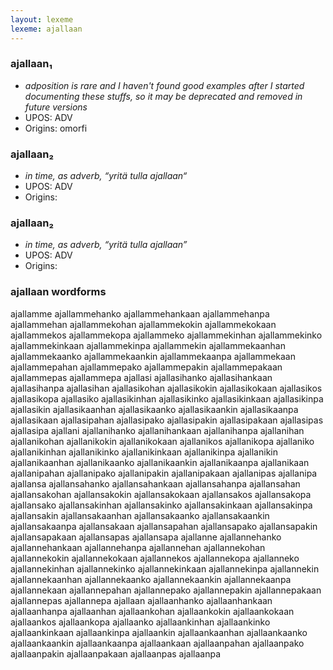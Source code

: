```yaml
---
layout: lexeme
lexeme: ajallaan
---
```


###  ajallaan₁

* _adposition is rare and I haven't found good examples after I started documenting these stuffs, so it may be deprecated and removed in future versions_
* UPOS:  ADV
* Origins: omorfi 


###  ajallaan₂

* _in time, as adverb, “yritä tulla ajallaan“_
* UPOS:  ADV
* Origins: 


###  ajallaan₂

* _in time, as adverb, “yritä tulla ajallaan”_
* UPOS:  ADV
* Origins: 


### ajallaan wordforms

ajallamme
ajallammehanko
ajallammehankaan
ajallammehanpa
ajallammehan
ajallammekohan
ajallammekokin
ajallammekokaan
ajallammekos
ajallammekopa
ajallammeko
ajallammekinhan
ajallammekinko
ajallammekinkaan
ajallammekinpa
ajallammekin
ajallammekaanhan
ajallammekaanko
ajallammekaankin
ajallammekaanpa
ajallammekaan
ajallammepahan
ajallammepako
ajallammepakin
ajallammepakaan
ajallammepas
ajallammepa
ajallasi
ajallasihanko
ajallasihankaan
ajallasihanpa
ajallasihan
ajallasikohan
ajallasikokin
ajallasikokaan
ajallasikos
ajallasikopa
ajallasiko
ajallasikinhan
ajallasikinko
ajallasikinkaan
ajallasikinpa
ajallasikin
ajallasikaanhan
ajallasikaanko
ajallasikaankin
ajallasikaanpa
ajallasikaan
ajallasipahan
ajallasipako
ajallasipakin
ajallasipakaan
ajallasipas
ajallasipa
ajallani
ajallanihanko
ajallanihankaan
ajallanihanpa
ajallanihan
ajallanikohan
ajallanikokin
ajallanikokaan
ajallanikos
ajallanikopa
ajallaniko
ajallanikinhan
ajallanikinko
ajallanikinkaan
ajallanikinpa
ajallanikin
ajallanikaanhan
ajallanikaanko
ajallanikaankin
ajallanikaanpa
ajallanikaan
ajallanipahan
ajallanipako
ajallanipakin
ajallanipakaan
ajallanipas
ajallanipa
ajallansa
ajallansahanko
ajallansahankaan
ajallansahanpa
ajallansahan
ajallansakohan
ajallansakokin
ajallansakokaan
ajallansakos
ajallansakopa
ajallansako
ajallansakinhan
ajallansakinko
ajallansakinkaan
ajallansakinpa
ajallansakin
ajallansakaanhan
ajallansakaanko
ajallansakaankin
ajallansakaanpa
ajallansakaan
ajallansapahan
ajallansapako
ajallansapakin
ajallansapakaan
ajallansapas
ajallansapa
ajallanne
ajallannehanko
ajallannehankaan
ajallannehanpa
ajallannehan
ajallannekohan
ajallannekokin
ajallannekokaan
ajallannekos
ajallannekopa
ajallanneko
ajallannekinhan
ajallannekinko
ajallannekinkaan
ajallannekinpa
ajallannekin
ajallannekaanhan
ajallannekaanko
ajallannekaankin
ajallannekaanpa
ajallannekaan
ajallannepahan
ajallannepako
ajallannepakin
ajallannepakaan
ajallannepas
ajallannepa
ajallaan
ajallaanhanko
ajallaanhankaan
ajallaanhanpa
ajallaanhan
ajallaankohan
ajallaankokin
ajallaankokaan
ajallaankos
ajallaankopa
ajallaanko
ajallaankinhan
ajallaankinko
ajallaankinkaan
ajallaankinpa
ajallaankin
ajallaankaanhan
ajallaankaanko
ajallaankaankin
ajallaankaanpa
ajallaankaan
ajallaanpahan
ajallaanpako
ajallaanpakin
ajallaanpakaan
ajallaanpas
ajallaanpa

